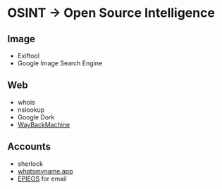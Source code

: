 # OSINT -> Open Source Intelligence

## Image
- Exiftool
- Google Image Search Engine

## Web 
- whois
- nslookup
- Google Dork
- [WayBackMachine](https://web.archive.org/)

## Accounts
- sherlock
- [whatsmyname.app](https://whatsmyname.app/)
- [EPIEOS](https://epieos.com/) for email
